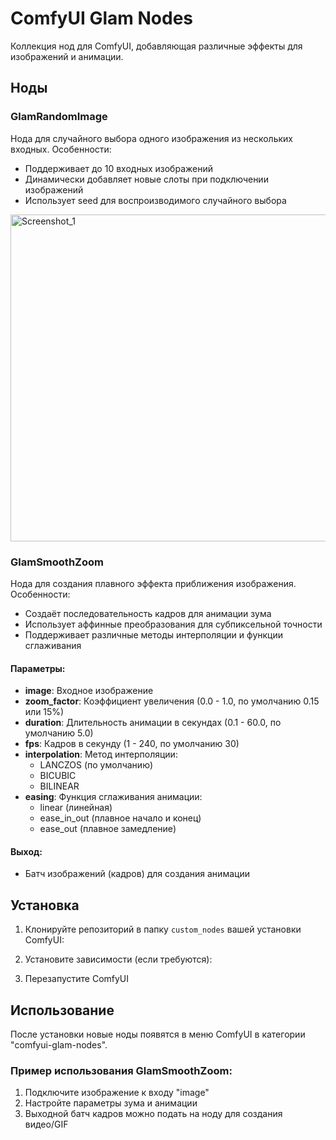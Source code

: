 # ComfyUI Glam Nodes

Коллекция нод для ComfyUI, добавляющая различные эффекты для изображений и анимации.

## Ноды

### GlamRandomImage

Нода для случайного выбора одного изображения из нескольких входных. Особенности:
- Поддерживает до 10 входных изображений
- Динамически добавляет новые слоты при подключении изображений
- Использует seed для воспроизводимого случайного выбора

<img width="523" alt="Screenshot_1" src="https://github.com/user-attachments/assets/15c94c29-b8e5-4712-9efe-eeebf2630f31" />

### GlamSmoothZoom

Нода для создания плавного эффекта приближения изображения. Особенности:
- Создаёт последовательность кадров для анимации зума
- Использует аффинные преобразования для субпиксельной точности
- Поддерживает различные методы интерполяции и функции сглаживания

#### Параметры:
- **image**: Входное изображение
- **zoom_factor**: Коэффициент увеличения (0.0 - 1.0, по умолчанию 0.15 или 15%)
- **duration**: Длительность анимации в секундах (0.1 - 60.0, по умолчанию 5.0)
- **fps**: Кадров в секунду (1 - 240, по умолчанию 30)
- **interpolation**: Метод интерполяции:
  - LANCZOS (по умолчанию)
  - BICUBIC
  - BILINEAR
- **easing**: Функция сглаживания анимации:
  - linear (линейная)
  - ease_in_out (плавное начало и конец)
  - ease_out (плавное замедление)

#### Выход:
- Батч изображений (кадров) для создания анимации

## Установка

1. Клонируйте репозиторий в папку `custom_nodes` вашей установки ComfyUI:

2. Установите зависимости (если требуются):

3. Перезапустите ComfyUI

## Использование

После установки новые ноды появятся в меню ComfyUI в категории "comfyui-glam-nodes".

### Пример использования GlamSmoothZoom:
1. Подключите изображение к входу "image"
2. Настройте параметры зума и анимации
3. Выходной батч кадров можно подать на ноду для создания видео/GIF
